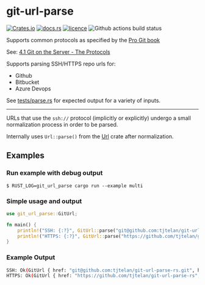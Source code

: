 # git-url-parse

[![Crates.io](https://img.shields.io/crates/v/git-url-parse)](https://crates.io/crates/git-url-parse)
[![docs.rs](https://docs.rs/git-url-parse/badge.svg)](https://docs.rs/git-url-parse/)
[![licence](https://img.shields.io/github/license/tjtelan/git-url-parse-rs)](LICENSE)
![Github actions build status](https://github.com/tjtelan/git-url-parse-rs/workflows/git-url-parse/badge.svg)

Supports common protocols as specified by the [Pro Git book](https://git-scm.com/book/en/v2)

See: [4.1 Git on the Server - The Protocols](https://git-scm.com/book/en/v2/Git-on-the-Server-The-Protocols)

Supports parsing SSH/HTTPS repo urls for:
* Github
* Bitbucket
* Azure Devops

See [tests/parse.rs](tests/parse.rs) for expected output for a variety of inputs.

---

URLs that use the `ssh://` protocol (implicitly or explicitly) undergo a small normalization process in order to be parsed.

Internally uses `Url::parse()` from the [Url](https://crates.io/crates/url) crate after normalization.

## Examples

### Run example with debug output

```shell
$ RUST_LOG=git_url_parse cargo run --example multi
```

### Simple usage and output
```rust
use git_url_parse::GitUrl;

fn main() {
    println!("SSH: {:?}", GitUrl::parse("git@github.com:tjtelan/git-url-parse-rs.git"));
    println!("HTTPS: {:?}", GitUrl::parse("https://github.com/tjtelan/git-url-parse-rs"));
}
```

### Example Output
```bash
SSH: Ok(GitUrl { href: "git@github.com:tjtelan/git-url-parse-rs.git", host: Some("github.com"), name: "git-url-parse-rs", owner: Some("tjtelan"), organization: None, fullname: "tjtelan/git-url-parse-rs", protocol: Ssh, user: Some("git"), token: None, port: None, path: "tjtelan/git-url-parse-rs.git", git_suffix: true })
HTTPS: Ok(GitUrl { href: "https://github.com/tjtelan/git-url-parse-rs", host: Some("github.com"), name: "git-url-parse-rs", owner: Some("tjtelan"), organization: None, fullname: "tjtelan/git-url-parse-rs", protocol: Https, user: None, token: None, port: None, path: "/tjtelan/git-url-parse-rs", git_suffix: false })
```